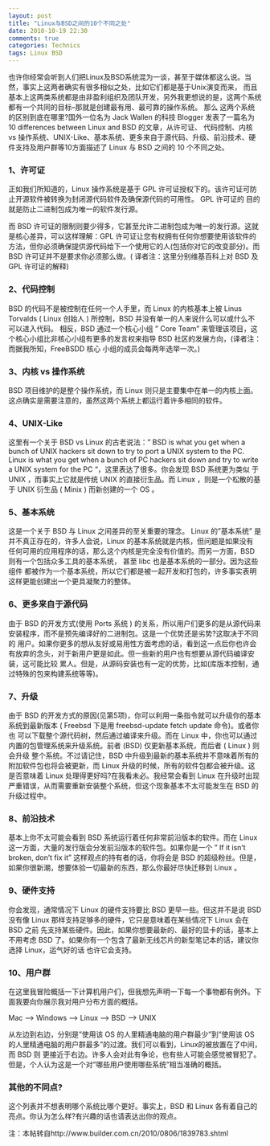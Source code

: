```yaml
---
layout: post
title: "Linux与BSD之间的10个不同之处"
date: 2010-10-19 22:30
comments: true
categories: Technics
tags: Linux BSD
---
```

<p>也许你经常会听到人们把Linux及BSD系统混为一谈，甚至于媒体都这么说。当然，事实上这两者确实有很多相似之处，比如它们都是基于Unix演变而来，
而且基本上这两类系统都是由非盈利组织及团队开发，另外我更想说的是，这两个系统都有一个共同的目标–那就是创建最有用、最可靠的操作系统。 那么
这两个系统的区别到底在哪里?国外一位名为 Jack Wallen 的科技 Blogger 发表了一篇名为 10 differences between Linux and BSD 的文章，从许可证、
代码控制、内核 vs 操作系统、UNIX-Like、基本系统、更多来自于源代码、升级、前沿技术、硬件支持及用户群等10方面描述了 Linux 与 BSD 之间的 10 
个不同之处。</p>

<h3>1、许可证</h3>
<p>正如我们所知道的，Linux 操作系统是基于 GPL 许可证授权下的。该许可证可防止开源软件被转换为封闭源代码软件及确保源代码的可用性。 GPL 许可证的
目的就是防止二进制包成为唯一的软件发行源。</p>

<p>而 BSD 许可证的限制则要少得多，它甚至允许二进制包成为唯一的发行源。这就是核心差异，可以这样理解：GPL 许可证让您有权拥有任何你想要使用该软件的
方法，但你必须确保提供源代码给下一个使用它的人(包括你对它的改变部分)。而 BSD 许可证并不是要求你必须那么做。( 译者注：这里分别维基百科上对 BSD 及 GPL 
许可证的解释)</p>
<!--more-->

<h3>2、代码控制</h3>
<p>BSD 的代码不是被控制在任何一个人手里，而 Linux 的内核基本上被 Linus Torvalds ( Linux 创始人 ) 所控制，BSD 并没有单一的人来说什么可以或什么不可以进入代码。
相反，BSD 通过一个核心小组 ” Core Team” 来管理该项目，这个核心小组比非核心小组有更多的发言权来指导 BSD 社区的发展方向，(译者注：而据我所知，FreeBSDD 核心
小组的成员会每两年选举一次。)</p>

<h3>3、内核 vs 操作系统</h3>
<p>BSD 项目维护的是整个操作系统，而 Linux 则只是主要集中在单一的内核上面。这点确实是需要注意的，虽然这两个系统上都运行着许多相同的软件。</p>

<h3>4、UNIX-Like</h3>
<p>这里有一个关于 BSD vs Linux 的古老说法：” BSD is what you get when a bunch of UNIX hackers sit down to try to port a UNIX system to the PC. 
Linux is what you get when a bunch of PC hackers sit down and try to write a UNIX system for the PC “，这里表达了很多。你会发现 BSD 系统更为类似
于 UNIX ，而事实上它就是传统 UNIX 的直接衍生品。而 Linux ，则是一个松散的基于 UNIX 衍生品 ( Minix ) 而新创建的一个 OS 。</p>

<h3>5、基本系统</h3>
<p>这是一个关于 BSD 与 Linux 之间差异的至关重要的理念。 Linux 的”基本系统” 是并不真正存在的，许多人会说，Linux 的基本系统就是内核，但问题是如果没有
任何可用的应用程序的话，那么这个内核是完全没有价值的。而另一方面，BSD 则有一个包括众多工具的基本系统， 甚至 libc 也是基本系统的一部分。因为这些组件
都被作为一个基本系统，所以它们都是被一起开发和打包的，许多事实表明这样更能创建出一个更具凝聚力的整体。</p>

<h3>6、更多来自于源代码</h3>
<p>由于 BSD 的开发方式(使用 Ports 系统 ) 的关系，所以用户们更多的是从源代码来安装程序，而不是预先编译好的二进制包。这是一个优势还是劣势?这取决于不同的
用户。如果你更多的想从友好或易用性方面考虑的话，看到这一点后你也许会有放弃的念头，对于新用户更是如此。但一些新的用户也有想要从源代码编译安装，这可能比较
累人。但是，从源码安装也有一定的优势，比如(库版本控制，通过特殊的包来构建系统等等)。</p>

<h3>7、升级</h3>
<p>由于 BSD 的开发方式的原因(见第5项)，你可以利用一条指令就可以升级你的基本系统到最新版本 ( Freebsd 下是用 freebsd-update fetch update 命令)。或者你也
可以下载整个源代码树，然后通过编译来升级。而在 Linux 中，你也可以通过内置的包管理系统来升级系统。前者 (BSD) 仅更新基本系统，而后者 ( Linux ) 则会升级
整个系统。不过请记住，BSD 中升级到最新的基本系统并不意味着所有的附加软件包也将会被更新，而 Linux 升级的时候，所有的软件包都会被升级。这是否意味着 Linux 
处理得更好吗?在我看未必。我经常会看到 Linux 在升级时出现严重错误，从而需要重新安装整个系统，但这个现象基本不太可能发生在 BSD 的升级过程中。</p>

<h3>8、前沿技术</h3>
<p>基本上你不太可能会看到 BSD 系统运行着任何非常前沿版本的软件。而在 Linux 这一方面，大量的发行版会分发前沿版本的软件包。如果你是一个 ” If it isn’t broken, 
don’t fix it” 这样观点的持有者的话，你将会是 BSD 的超级粉丝。但是，如果你很新潮，想要体验一切最新的东西，那么你最好尽快迁移到 Linux 。</p>

<h3>9、硬件支持</h3>
<p>你会发现，通常情况下 Linux 的硬件支持要比 BSD 更早一些。但这并不是说 BSD 没有像 Linux 那样支持足够多的硬件，它只是意味着在某些情况下 Linux 会在 BSD 之前
先支持某些硬件。因此，如果你想要最新的、最好的显卡的话，基本上不用考虑 BSD 了。如果你有一个包含了最新无线芯片的新型笔记本的话，建议你选择 Linux，运气好的话
也许它会支持。</p>

<h3>10、用户群</h3>
<p>在这里我冒险概括一下计算机用户们，但我想先声明一下每一个事物都有例外。下面我要向你展示我对用户分布方面的概括。</p>

<p>Mac –> Windows –> Linux –> BSD –> UNIX</p>

<p>从左边到右边，分别是”使用该 OS 的人里精通电脑的用户群最少”到”使用该 OS 的人里精通电脑的用户群最多”的过渡。我们可以看到，Linux的被放置在了中间，而 BSD 则
更接近于右边。许多人会对此有争论，也有些人可能会感觉被冒犯了。但是，个人认为这是一个对”哪些用户使用哪些系统”相当准确的概括。</p>

<h3>其他的不同点?</h3>

<p>这个列表并不想表明哪个系统比哪个更好。事实上，BSD 和 Linux 各有着自己的亮点。你认为怎么样?有兴趣的话也请表达出你的观点。</p>

<p>注：本帖转自http://www.builder.com.cn/2010/0806/1839783.shtml</p>


